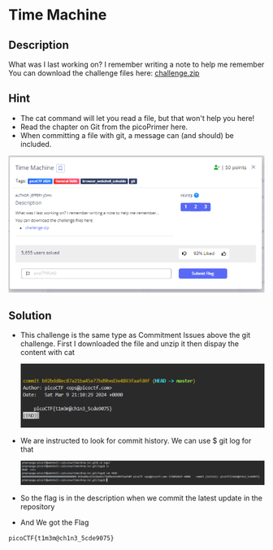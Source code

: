 # **Time Machine**
## **Description**
What was I last working on? I remember writing a note to help me remember
You can download the challenge files here:
[challenge.zip](https://artifacts.picoctf.net/c_titan/67/challenge.zip)
## **Hint**
- The cat command will let you read a file, but that won't help you here!
- Read the chapter on Git from the picoPrimer here.
- When committing a file with git, a message can (and should) be included.
  
![time](./images/time.PNG)
## **Solution**
- This challenge is the same type as Commitment Issues above the git challenge. First I downloaded the file and unzip it then dispay the content with cat

  ![time](./images/time1.PNG)
- We are instructed to look for commit history. We can use $ git log for that

  ![time](./images/time2.PNG)
- So the flag is in the description when we commit the latest update in the repository
- And We got the Flag
```
picoCTF{t1m3m@ch1n3_5cde9075}
```
